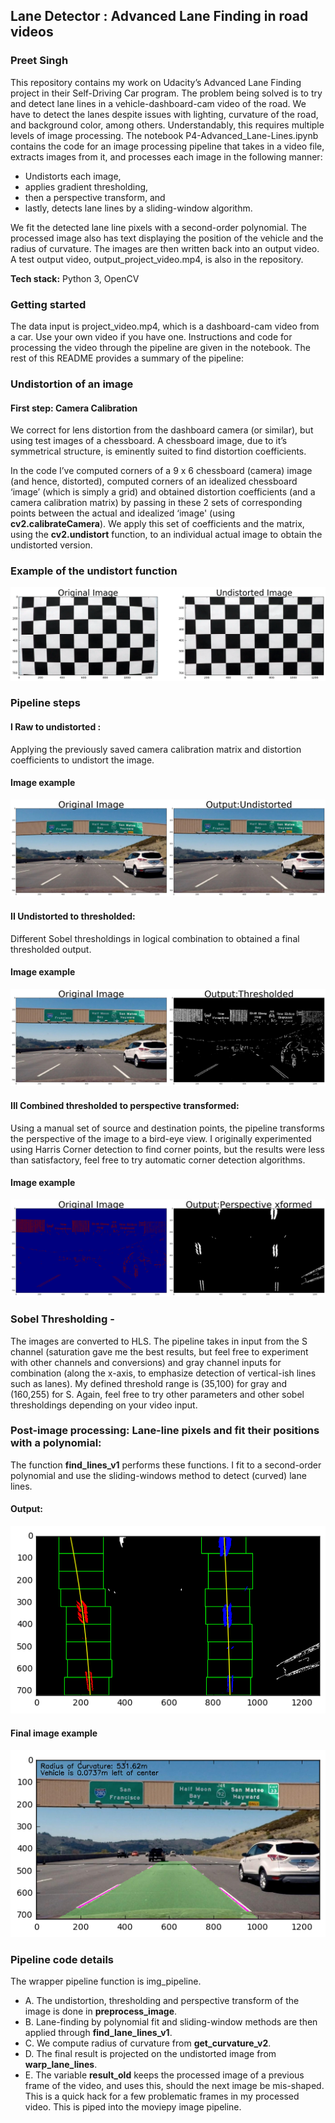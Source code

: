 ##

## Lane Detector : Advanced Lane Finding in road videos
### Preet Singh
This repository contains my work on Udacity’s Advanced Lane Finding project in their Self-Driving Car program. The problem being solved is to try and detect lane lines in a vehicle-dashboard-cam video of the road. We have to detect the lanes despite issues with lighting, curvature of the road, and background color, among others. Understandably, this requires multiple levels of image processing. The notebook P4-Advanced_Lane-Lines.ipynb  contains the code for an image processing pipeline that takes in a video file, extracts images from it, and processes each image in the following manner:
* Undistorts each image, 
* applies gradient thresholding,
* then a perspective transform, and 
* lastly, detects lane lines by a sliding-window algorithm. 

We fit the detected lane line pixels with a second-order polynomial. The processed image also has text displaying the position of the vehicle and the radius of curvature. The images are then written back into an output video. A test output video, output_project_video.mp4,  is also in the repository. 
 

**Tech stack:** Python 3, OpenCV

### Getting started
The data input is project_video.mp4, which is a dashboard-cam video from a car. Use your own video if you have one. Instructions and code for processing the video through the pipeline are given in the notebook. The rest of this README provides a summary of the pipeline:


### Undistortion of an image
#### First step: Camera Calibration
We correct for lens distortion from the dashboard camera (or similar), but using test images of a chessboard. A chessboard image, due to it’s symmetrical structure, is eminently suited to find distortion coefficients. 

In the code I’ve computed corners of a 9 x 6 chessboard (camera) image (and hence, distorted), computed corners of an idealized chessboard ‘image’ (which is simply a grid) and obtained distortion coefficients (and a camera calibration matrix) by passing in these 2 sets of corresponding points between the actual and idealized ‘image' (using **cv2.calibrateCamera**). We apply this set of coefficients and the matrix, using the **cv2.undistort** function, to an individual actual image to obtain the undistorted version. 

### Example of the undistort function 
![undistort1](images/original2undistorted_chessboard.png)



### Pipeline steps

#### I Raw to undistorted : 
Applying the previously saved camera calibration matrix and distortion coefficients to undistort the image. 
#### Image example 
![undistort2](images/original2undistorted.png)


#### II Undistorted to thresholded:
Different Sobel thresholdings in logical combination to obtained a final thresholded output. 

#### Image example
![undistorted to thresholded](images/undistorted2thresholded.png)

#### III Combined thresholded to perspective transformed:
Using a manual set of source and destination points, the pipeline transforms the perspective of the image to a bird-eye view. I originally experimented using Harris Corner detection to find corner points, but the results were less than satisfactory, feel free to try automatic corner detection algorithms. 
#### Image example
![combined](images/combined_thresholded2perspective_xformed.png)



### Sobel Thresholding - 
The images are converted to HLS. The pipeline takes in input from the S channel (saturation gave me the best results, but feel free to experiment with other channels and conversions) and gray channel inputs for combination (along the x-axis, to emphasize detection of vertical-ish lines such as lanes). My defined threshold range is (35,100) for gray and (160,255) for S. Again, feel free to try other parameters and other sobel thresholdings depending on your video input. 

### Post-image processing: Lane-line pixels and fit their positions with a polynomial:
The function **find_lines_v1** performs these functions. I fit to a second-order polynomial and use the sliding-windows method to detect (curved) lane lines. 
#### Output:
![polynomial](images/find_lane_lines.png)

#### Final image example
![final](images/final_result.png) 


### Pipeline code details 
The wrapper pipeline function is img_pipeline.
* A. The undistortion, thresholding and perspective transform of the image is done in **preprocess_image**. 
* B. Lane-finding by polynomial fit and sliding-window methods are then applied through **find_lane_lines_v1**.
* C. We compute radius of curvature from **get_curvature_v2**.
* D. The final result is projected on the undistorted image from **warp_lane_lines**. 
* E. The variable **result_old** keeps the processed image of a previous frame of the video, and uses this, should the next image be mis-shaped. This is a quick hack for a few problematic frames in my processed video. This is piped into the moviepy image pipeline. 
